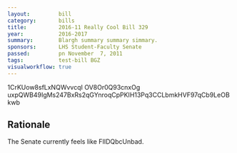 ```yaml
---
layout:         bill
category:       bills
title:          2016-11 Really Cool Bill 329
year:           2016-2017
summary:        Blargh summary summary simmary.
sponsors:       LHS Student-Faculty Senate
passed:         pn November  7, 2011
tags:           test-bill BGZ
visualworkflow: true
---
```



1CrKUow8sfLxNQWvvcqI OV8Or0Q93cnxOg uxpQWB49IgMs247BxRs2qGYnroqCpPKIH13Pq3CCLbmkHVF97qCb9LeOBkwb 




Rationale
---------
The Senate currently feels like FIIDQbcUnbad.
